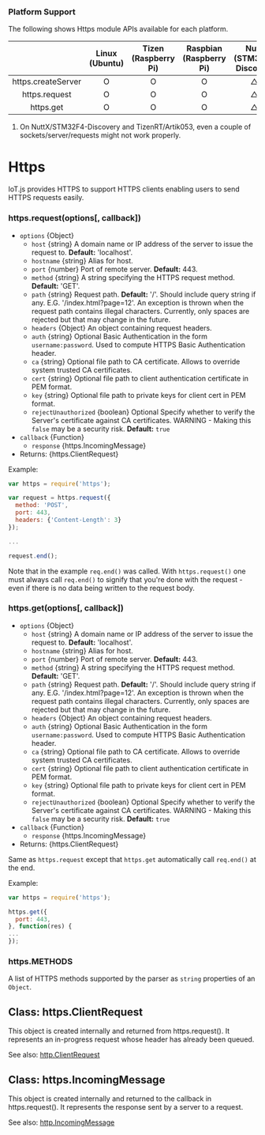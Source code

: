 ### Platform Support

 The following shows Https module APIs available for each platform.

 |  | Linux<br/>(Ubuntu) | Tizen<br/>(Raspberry Pi) | Raspbian<br/>(Raspberry Pi) | NuttX<br/>(STM32F4-Discovery) | TizenRT<br/>(Artik053) |
 | :---: | :---: | :---: | :---: | :---: | :---: |
 | https.createServer | O | O | O | △ ¹ | △ ¹ |
 | https.request | O | O | O | △ ¹ | △ ¹ |
 | https.get | O | O | O | △ ¹ | △ ¹ |

1. On NuttX/STM32F4-Discovery and TizenRT/Artik053, even a couple of sockets/server/requests might not work properly.


# Https

IoT.js provides HTTPS to support HTTPS clients enabling users to send HTTPS requests easily.

### https.request(options[, callback])
* `options` {Object}
  * `host` {string} A domain name or IP address of the server to issue the request to. **Default:** 'localhost'.
  * `hostname` {string} Alias for host.
  * `port` {number} Port of remote server. **Default:** 443.
  * `method` {string} A string specifying the HTTPS request method. **Default:** 'GET'.
  * `path` {string} Request path. **Default:** '/'. Should include query string if any. E.G. '/index.html?page=12'. An exception is thrown when the request path contains illegal characters. Currently, only spaces are rejected but that may change in the future.
  * `headers` {Object} An object containing request headers.
  * `auth` {string} Optional Basic Authentication in the form `username:password`. Used to compute HTTPS Basic Authentication header.
  * `ca` {string} Optional file path to CA certificate. Allows to override system trusted CA certificates.
  * `cert` {string} Optional file path to client authentication certificate in PEM format.
  * `key` {string} Optional file path to private keys for client cert in PEM format.
  * `rejectUnauthorized` {boolean} Optional Specify whether to verify the Server's certificate against CA certificates. WARNING - Making this `false` may be a security risk. **Default:** `true`
* `callback` {Function}
  * `response` {https.IncomingMessage}
* Returns: {https.ClientRequest}

Example:
```javascript
var https = require('https');

var request = https.request({
  method: 'POST',
  port: 443,
  headers: {'Content-Length': 3}
});

...

request.end();
```

Note that in the example `req.end()` was called. With `https.request()` one must always call `req.end()` to signify that you're done with the request - even if there is no data being written to the request body.

### https.get(options[, callback])
* `options` {Object}
  * `host` {string} A domain name or IP address of the server to issue the request to. **Default:** 'localhost'.
  * `hostname` {string} Alias for host.
  * `port` {number} Port of remote server. **Default:** 443.
  * `method` {string} A string specifying the HTTPS request method. **Default:** 'GET'.
  * `path` {string} Request path. **Default:** '/'. Should include query string if any. E.G. '/index.html?page=12'. An exception is thrown when the request path contains illegal characters. Currently, only spaces are rejected but that may change in the future.
  * `headers` {Object} An object containing request headers.
  * `auth` {string} Optional Basic Authentication in the form `username:password`. Used to compute HTTPS Basic Authentication header.
  * `ca` {string} Optional file path to CA certificate. Allows to override system trusted CA certificates.
  * `cert` {string} Optional file path to client authentication certificate in PEM format.
  * `key` {string} Optional file path to private keys for client cert in PEM format.
  * `rejectUnauthorized` {boolean} Optional Specify whether to verify the Server's certificate against CA certificates. WARNING - Making this `false` may be a security risk. **Default:** `true`
* `callback` {Function}
  * `response` {https.IncomingMessage}
* Returns: {https.ClientRequest}

Same as `https.request` except that `https.get` automatically call `req.end()` at the end.

Example:
```javascript
var https = require('https');

https.get({
  port: 443,
}, function(res) {
...
});
```


### https.METHODS
A list of HTTPS methods supported by the parser as `string` properties of an `Object`.


## Class: https.ClientRequest

This object is created internally and returned from https.request(). It represents an in-progress request whose header has already been queued.

See also: [http.ClientRequest](IoT.js-API-HTTP.md#class-httpclientrequest)

## Class: https.IncomingMessage

This object is created internally and returned to the callback in https.request(). It represents the response sent by a server to a request.

See also: [http.IncomingMessage](IoT.js-API-HTTP.md#class-httpincomingmessage)
